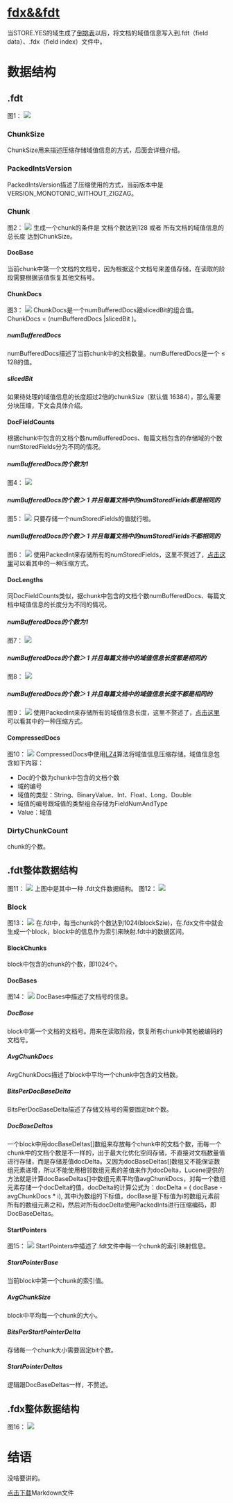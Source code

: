 # [fdx&&fdt](https://www.amazingkoala.com.cn/Lucene/suoyinwenjian/)
当STORE.YES的域生成了[倒排表](https://www.amazingkoala.com.cn/Lucene/Index/2019/0222/36.html)以后，将文档的域值信息写入到.fdt（field data）、.fdx（field index）文件中。
# 数据结构
## .fdt
图1：
<img src="fdx&&fdt-image/1.png">
### ChunkSize
ChunkSize用来描述压缩存储域值信息的方式，后面会详细介绍。
### PackedIntsVersion
PackedIntsVersion描述了压缩使用的方式，当前版本中是VERSION_MONOTONIC_WITHOUT_ZIGZAG。

### Chunk
图2：
<img src="fdx&&fdt-image/2.png">
生成一个chunk的条件是 文档个数达到128 或者 所有文档的域值信息的总长度 达到ChunkSize。
#### DocBase
当前chunk中第一个文档的文档号，因为根据这个文档号来差值存储，在读取的阶段需要根据该值恢复其他文档号。
#### ChunkDocs
图3：
<img src="fdx&&fdt-image/3.png">
ChunkDocs是一个numBufferedDocs跟slicedBit的组合值。ChunkDocs = (numBufferedDocs |slicedBit )。
##### numBufferedDocs
numBufferedDocs描述了当前chunk中的文档数量。numBufferedDocs是一个 ≤ 128的值。
##### slicedBit
如果待处理的域值信息的长度超过2倍的chunkSize（默认值 16384），那么需要分块压缩，下文会具体介绍。
#### DocFieldCounts
根据chunk中包含的文档个数numBufferedDocs、每篇文档包含的存储域的个数numStoredFields分为不同的情况。
##### numBufferedDocs的个数为1
图4：
<img src="fdx&&fdt-image/4.png">
##### numBufferedDocs的个数＞ 1 并且每篇文档中的numStoredFields都是相同的
图5：
<img src="fdx&&fdt-image/5.png">
只要存储一个numStoredFields的值就行啦。

##### numBufferedDocs的个数＞ 1 并且每篇文档中的numStoredFields不都相同的
图6：
<img src="fdx&&fdt-image/6.png">
使用PackedInt来存储所有的numStoredFields，这里不赘述了，[点击这里](https://www.amazingkoala.com.cn/Lucene/yasuocunchu/2019/0213/31.html)可以看其中的一种压缩方式。
#### DocLengths
同DocFieldCounts类似，据chunk中包含的文档个数numBufferedDocs、每篇文档中域值信息的长度分为不同的情况。
##### numBufferedDocs的个数为1
图7：
<img src="fdx&&fdt-image/7.png">

##### numBufferedDocs的个数＞ 1 并且每篇文档中的域值信息长度都是相同的
图8：
<img src="fdx&&fdt-image/8.png">
##### numBufferedDocs的个数＞ 1 并且每篇文档中的域值信息长度不都是相同的
图9：
<img src="fdx&&fdt-image/9.png">
使用PackedInt来存储所有的域值信息长度，这里不赘述了，[点击这里](https://www.amazingkoala.com.cn/Lucene/yasuocunchu/2019/0213/31.html)可以看其中的一种压缩方式。
#### CompressedDocs
图10：
<img src="fdx&&fdt-image/10.png">
CompressedDocs中使用[LZ4](https://www.amazingkoala.com.cn/Lucene/yasuocunchu/2019/0226/37.html)算法将域值信息压缩存储。域值信息包含如下内容：
- Doc的个数为chunk中包含的文档个数
- 域的编号
- 域值的类型：String、BinaryValue、Int、Float、Long、Double
- 域值的编号跟域值的类型组合存储为FieldNumAndType
- Value：域值
### DirtyChunkCount
chunk的个数。
## .fdt整体数据结构
图11：
<img src="fdx&&fdt-image/11.png">
上图中是其中一种 .fdt文件数据结构。
图12：
<img src="fdx&&fdt-image/12.png">

### Block
图13：
<img src="fdx&&fdt-image/13.png">
在.fdt中，每当chunk的个数达到1024(blockSzie)，在.fdx文件中就会生成一个block，block中的信息作为索引来映射.fdt中的数据区间。
#### BlockChunks
block中包含的chunk的个数，即1024个。
#### DocBases
图14：
<img src="fdx&&fdt-image/14.png">
DocBases中描述了文档号的信息。
##### DocBase
block中第一个文档的文档号。用来在读取阶段，恢复所有chunk中其他被编码的文档号。
##### AvgChunkDocs
AvgChunkDocs描述了block中平均一个chunk中包含的文档数。
##### BitsPerDocBaseDelta
BitsPerDocBaseDelta描述了存储文档号的需要固定bit个数。
##### DocBaseDeltas
一个block中用docBaseDeltas[]数组来存放每个chunk中的文档个数，而每一个chunk中的文档个数是不一样的，出于最大化优化空间存储，不直接对文档数量值进行存储，而是存储差值docDelta。又因为docBaseDeltas[]数组又不能保证数组元素递增，所以不能使用相邻数组元素的差值来作为docDelta，Lucene提供的方法就是计算docBaseDeltas[]中数组元素平均值avgChunkDocs，对每一个数组元素存储一个docDelta的值，docDelta的计算公式为：docDelta = ( docBase - avgChunkDocs * i), 其中i为数组的下标值，docBase是下标值为i的数组元素前所有的数组元素之和，然后对所有docDelta使用PackedInts进行压缩编码，即DocBaseDeltas。
#### StartPointers
图15：
<img src="fdx&&fdt-image/15.png">
StartPointers中描述了.fdt文件中每一个chunk的索引映射信息。
##### StartPointerBase
当前block中第一个chunk的索引值。
##### AvgChunkSize
block中平均每一个chunk的大小。
##### BitsPerStartPointerDelta
存储每一个chunk大小需要固定bit个数。
##### StartPointerDeltas
逻辑跟DocBaseDeltas一样，不赘述。

## .fdx整体数据结构
图16：
<img src="fdx&&fdt-image/16.png">
# 结语
没啥要讲的。

[点击下载](http://www.amazingkoala.com.cn/attachment/Lucene/%E7%B4%A2%E5%BC%95%E6%96%87%E4%BB%B6/fdx&&fdt.zip)Markdown文件